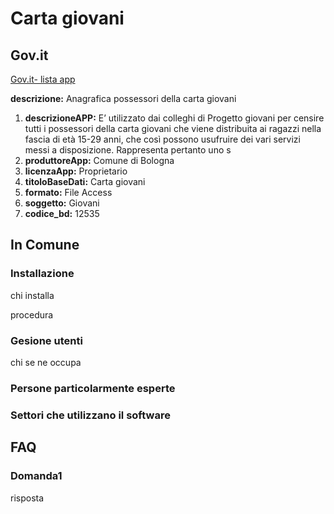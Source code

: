 # Carta giovani

## Gov.it

[Gov.it- lista app](http://basidati.agid.gov.it/catalogo/amm?code=c_a944)

**descrizione:** Anagrafica possessori della carta giovani

1. **descrizioneAPP:** E’ utilizzato dai colleghi di Progetto giovani per censire tutti i possessori della carta giovani che viene distribuita ai ragazzi nella fascia di età 15-29 anni, che così possono usufruire dei vari servizi messi a disposizione. Rappresenta pertanto uno s
2. **produttoreApp:** Comune di Bologna
3. **licenzaApp:** Proprietario
4. **titoloBaseDati:** Carta giovani
5. **formato:** File Access
6. **soggetto:** Giovani
7. **codice_bd:** 12535

## In Comune

### Installazione

chi installa

procedura

### Gesione utenti

chi se ne occupa

### Persone particolarmente esperte

### Settori che utilizzano il software

## FAQ

### Domanda1

risposta
